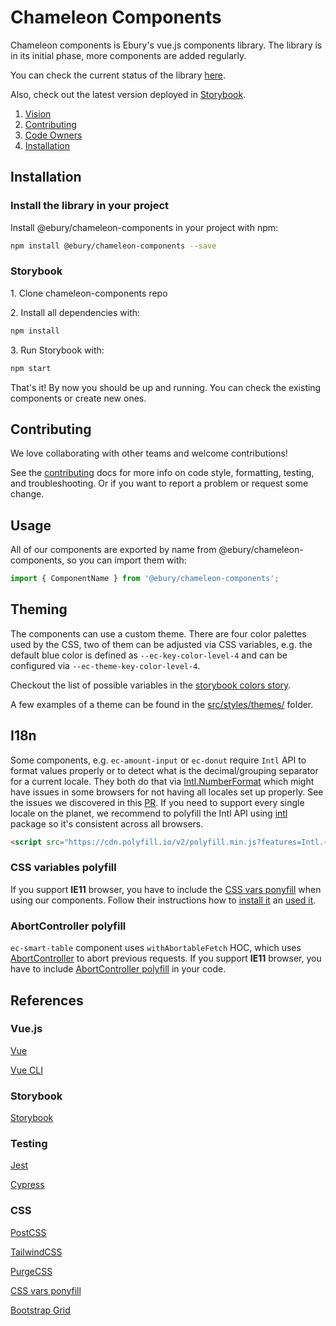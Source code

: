 # Chameleon Components

Chameleon components is Ebury's vue.js components library.
The library is in its initial phase, more components are added regularly.

You can check the current status of the library [here](https://docs.google.com/spreadsheets/d/101NhAtDJ_6YLybdmWnhTvfem9yCtCeHJK5LtCZcX6Rk/edit#gid=0).

Also, check out the latest version deployed in [Storybook](https://chameleon.ebury.now.sh/).

1. [Vision](VISION.md)
1. [Contributing](#markdown-header-contributing)
1. [Code Owners](CODEOWNERS)
1. [Installation](#markdown-header-installation)

## Installation

### Install the library in your project

Install @ebury/chameleon-components in your project with npm:

```sh
npm install @ebury/chameleon-components --save
```

### Storybook

1\. Clone chameleon-components repo

2\. Install all dependencies with:

```sh
npm install
```

3\. Run Storybook with:

```sh
npm start
```

That's it!
By now you should be up and running. You can check the existing components or create new ones.

## Contributing

We love collaborating with other teams and welcome contributions!

See the [contributing](CONTRIBUTING.md) docs for more info on code style, formatting, testing, and troubleshooting. Or if you want to report a problem or request some change.

## Usage

All of our components are exported by name from @ebury/chameleon-components, so you can import them with:

```js
import { ComponentName } from '@ebury/chameleon-components';
```

## Theming

The components can use a custom theme. There are four color palettes used by the CSS, two of them can be adjusted via
CSS variables, e.g. the default blue color is defined as `--ec-key-color-level-4` and can be configured via `--ec-theme-key-color-level-4`.

Checkout the list of possible variables in the [storybook colors story](https://chameleon.ebury.now.sh/?path=/story/css-colors-all).

A few examples of a theme can be found in the [src/styles/themes/](src/styles/themes/) folder.

## I18n

Some components, e.g. `ec-amount-input` or `ec-donut` require `Intl` API to format values properly or to detect
what is the decimal/grouping separator for a current locale. They both do that via [Intl.NumberFormat](https://developer.mozilla.org/en-US/docs/Web/JavaScript/Reference/Global_Objects/Intl/NumberFormat)
which might have issues in some browsers for not having all locales set up properly. See the issues we discovered in this [PR](https://github.com/Ebury/chameleon/pull/156#issuecomment-623705733).
If you need to support every single locale on the planet, we recommend to polyfill the Intl API using [intl](https://www.npmjs.com/package/intl) package
so it's consistent across all browsers.

```html
<script src="https://cdn.polyfill.io/v2/polyfill.min.js?features=Intl.~locale.en|always"></script>
```

### CSS variables polyfill

If you support **IE11** browser, you have to include the [CSS vars ponyfill](https://jhildenbiddle.github.io/css-vars-ponyfill/#/) when using our components.
Follow their instructions how to [install it](https://jhildenbiddle.github.io/css-vars-ponyfill/#/?id=installation) an [used it](https://jhildenbiddle.github.io/css-vars-ponyfill/#/?id=usage).

### AbortController polyfill

`ec-smart-table` component uses `withAbortableFetch` HOC, which uses [AbortController](https://developer.mozilla.org/en-US/docs/Web/API/AbortController) to
abort previous requests. If you support **IE11** browser, you have to include [AbortController polyfill](https://www.npmjs.com/package/abortcontroller-polyfill) in your code.


## References

### Vue.js

[Vue](https://vuejs.org/)

[Vue CLI](https://cli.vuejs.org/)

### Storybook

[Storybook](https://storybook.js.org/)

### Testing

[Jest](https://jestjs.io/)

[Cypress](https://www.cypress.io/)

### CSS

[PostCSS](https://postcss.org/)

[TailwindCSS](https://tailwindcss.com/)

[PurgeCSS](https://purgecss.com/plugins/postcss.html)

[CSS vars ponyfill](https://jhildenbiddle.github.io/css-vars-ponyfill/#/)

[Bootstrap Grid](https://getbootstrap.com/docs/4.0/layout/grid/)
